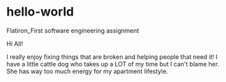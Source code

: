 # hello-world
Flatiron_First software engineering assignment

Hi All! 

I really enjoy fixing things that are broken and helping people that need it! 
I have a little cattle dog who takes up a LOT of my time but I can't blame her. 
She has way too much energy for my apartment lifestyle. 
